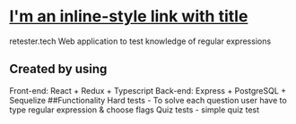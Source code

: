 # [I'm an inline-style link with title](https://www.retester.tech "RETESTER.TECH")
retester.tech
Web application to test knowledge of regular expressions
## Created by using
Front-end: React + Redux + Typescript
Back-end: Express + PostgreSQL + Sequelize
##Functionality
Hard tests - To solve each question user have to type regular expression & choose flags
Quiz tests - simple quiz test
